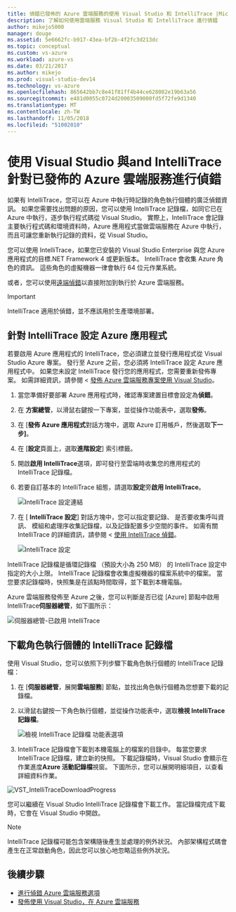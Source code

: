 ```yaml
---
title: 偵錯已發佈的 Azure 雲端服務的使用 Visual Studio 和 IntelliTrace |Microsoft Docs
description: 了解如何使用雲端服務 Visual Studio 和 IntelliTrace 進行偵錯
author: mikejo5000
manager: douge
ms.assetid: 5e6662fc-b917-43ea-bf2b-4f2fc3d213dc
ms.topic: conceptual
ms.custom: vs-azure
ms.workload: azure-vs
ms.date: 03/21/2017
ms.author: mikejo
ms.prod: visual-studio-dev14
ms.technology: vs-azure
ms.openlocfilehash: 865642bb7c8e41f81ff4b44ce628082e19b63a56
ms.sourcegitcommit: e481d0055c0724d20003509000fd5f72fe9d1340
ms.translationtype: MT
ms.contentlocale: zh-TW
ms.lasthandoff: 11/05/2018
ms.locfileid: "51002010"
---
```

# <a name="debugging-a-published-azure-cloud-service-with-visual-studio-and-intellitrace"></a>使用 Visual Studio 與and IntelliTrace 針對已發佈的 Azure 雲端服務進行偵錯
如果有 IntelliTrace，您可以在 Azure 中執行時記錄的角色執行個體的廣泛偵錯資訊。 如果您需要找出問題的原因，您可以使用 IntelliTrace 記錄檔，如同它已在 Azure 中執行，逐步執行程式碼從 Visual Studio。 實際上，IntelliTrace 會記錄主要執行程式碼和環境資料時，Azure 應用程式當做雲端服務在 Azure 中執行，而且可讓您重新執行記錄的資料，從 Visual Studio。 

您可以使用 IntelliTrace，如果您已安裝的 Visual Studio Enterprise 與您 Azure 應用程式的目標.NET Framework 4 或更新版本。 IntelliTrace 會收集 Azure 角色的資訊。 這些角色的虛擬機器一律會執行 64 位元作業系統。

或者，您可以使用[遠端偵錯](http://go.microsoft.com/fwlink/p/?LinkId=623041)以直接附加到執行於 Azure 雲端服務。

> [!IMPORTANT]
> IntelliTrace 適用於偵錯，並不應該用於生產環境部署。
> 

## <a name="configure-an-azure-application-for-intellitrace"></a>針對 IntelliTrace 設定 Azure 應用程式
若要啟用 Azure 應用程式的 IntelliTrace，您必須建立並發行應用程式從 Visual Studio Azure 專案。 發行至 Azure 之前，您必須將 IntelliTrace 設定 Azure 應用程式中。 如果您未設定 IntelliTrace 發行您的應用程式，您需要重新發佈專案。 如需詳細資訊，請參閱 <<c0> [ 發佈 Azure 雲端服務專案使用 Visual Studio](http://go.microsoft.com/fwlink/p/?LinkId=623012)。

1. 當您準備好要部署 Azure 應用程式時，確認專案建置目標會設定為**偵錯**。

1. 在 **方案總管**，以滑鼠右鍵按一下專案，並從操作功能表中，選取**發佈**。
   
1. 在 [**發佈 Azure 應用程式**對話方塊中，選取 Azure 訂用帳戶，然後選取**下一步]**。

1. 在 [**設定**頁面上，選取**進階設定**] 索引標籤。

1. 開啟**啟用 IntelliTrace**選項，即可發行至雲端時收集您的應用程式的 IntelliTrace 記錄檔。
   
1. 若要自訂基本的 IntelliTrace 組態，請選取**設定**旁**啟用 IntelliTrace**。

    ![IntelliTrace 設定連結](./media/vs-azure-tools-intellitrace-debug-published-cloud-services/intellitrace-settings-link.png)
   
1. 在 [ **IntelliTrace 設定**] 對話方塊中，您可以指定要記錄、 是否要收集呼叫資訊、 模組和處理序收集記錄檔，以及記錄配置多少空間的事件。 如需有關 IntelliTrace 的詳細資訊，請參閱 <<c0> [ 使用 IntelliTrace 偵錯](http://go.microsoft.com/fwlink/?LinkId=214468)。
   
    ![IntelliTrace 設定](./media/vs-azure-tools-intellitrace-debug-published-cloud-services/IC519063.png)

IntelliTrace 記錄檔是循環記錄檔 （預設大小為 250 MB） 的 IntelliTrace 設定中指定的大小上限。 IntelliTrace 記錄檔會收集虛擬機器的檔案系統中的檔案。 當您要求記錄檔時，快照集是在該點時間取得，並下載到本機電腦。

Azure 雲端服務發佈至 Azure 之後，您可以判斷是否已從 [Azure] 節點中啟用 IntelliTrace**伺服器總管**，如下圖所示：

![伺服器總管-已啟用 IntelliTrace](./media/vs-azure-tools-intellitrace-debug-published-cloud-services/IC744134.png)

## <a name="download-intellitrace-logs-for-a-role-instance"></a>下載角色執行個體的 IntelliTrace 記錄檔
使用 Visual Studio，您可以依照下列步驟下載角色執行個體的 IntelliTrace 記錄檔：

1. 在 [**伺服器總管**，展開**雲端服務**] 節點，並找出角色執行個體為您想要下載的記錄檔。 

1. 以滑鼠右鍵按一下角色執行個體，並從操作功能表中，選取**檢視 IntelliTrace 記錄檔**。 

    ![檢視 IntelliTrace 記錄檔 功能表選項](./media/vs-azure-tools-intellitrace-debug-published-cloud-services/view-intellitrace-logs.png)

1. IntelliTrace 記錄檔會下載到本機電腦上的檔案的目錄中。 每當您要求 IntelliTrace 記錄檔，建立新的快照。 下載記錄檔時，Visual Studio 會顯示在作業進度**Azure 活動記錄檔**視窗。 下圖所示，您可以展開明細項目，以查看詳細資料作業。

![VST_IntelliTraceDownloadProgress](./media/vs-azure-tools-intellitrace-debug-published-cloud-services/IC745551.png)

您可以繼續在 Visual Studio IntelliTrace 記錄檔會下載工作。 當記錄檔完成下載時，它會在 Visual Studio 中開啟。

> [!NOTE]
> IntelliTrace 記錄檔可能包含架構隨後產生並處理的例外狀況。 內部架構程式碼會產生在正常啟動角色，因此您可以放心地忽略這些例外狀況。
> 
> 

## <a name="next-steps"></a>後續步驟
- [進行偵錯 Azure 雲端服務選項](vs-azure-tools-debugging-cloud-services-overview.md)
- [發佈使用 Visual Studio，在 Azure 雲端服務](vs-azure-tools-publishing-a-cloud-service.md)